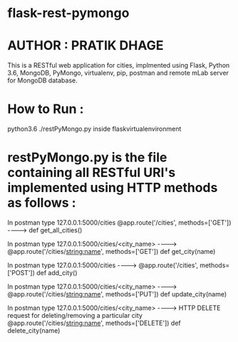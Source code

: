 # flask-rest-pymongo
# AUTHOR : PRATIK DHAGE

This is a RESTful web application for cities, implmented using
Flask, Python 3.6, MongoDB, PyMongo, virtualenv, pip, postman and remote mLab server for MongoDB database.

# How to Run :
python3.6 ./restPyMongo.py inside flaskvirtualenvironment


# restPyMongo.py is the file containing all RESTful URI's implemented using HTTP methods as follows :

In postman type 127.0.0.1:5000/cities
@app.route('/cities', methods=['GET']) ---->
def get_all_cities()

In postman type 127.0.0.1:5000/cities/<city_name>  ---->
@app.route('/cities/<string:name>', methods=['GET'])
def get_city(name)

In postman type 127.0.0.1:5000/cities  ---->
@app.route('/cities', methods=['POST'])
def add_city()


In postman type 127.0.0.1:5000/cities/<city_name>  ---->
@app.route('/cities/<string:name>', methods=['PUT'])
def update_city(name)


In postman type 127.0.0.1:5000/cities/<city_name>  ---->
HTTP DELETE request for deleting/removing a particular city
@app.route('/cities/<string:name>', methods=['DELETE'])
def delete_city(name)